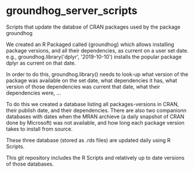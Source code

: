 # groundhog_server_scripts
Scripts that update the databse of CRAN packages used by the package groundhog 

We created an R Packaged called {groundhog} which allows installing package versions, and all their dependencies, as current on a user set date.
e.g., groundhog.library('dplyr', '2019-10-10') installs the popular package dplyr as current on that date.

In order to do this, groundhog.library() needs to look-up what version of the package was available on the set date, what dependencies it has, what version of those 
dependencies was current that date, what their dependencies were, ...

To do this we created a database listing all packages-versions in CRAN, their publish date, and their dependencies.
There are also two companionn databases with dates when the MRAN archieve (a daily snapshot of CRAN done by Microsoft) was not available, and how long each package version
takes to install from source.

These three database (stored as .rds files) are updated daily using R Scripts.

This git repository includes the R Scripts and relatively up to date versions of those databases.


